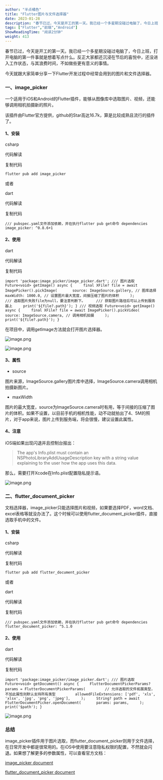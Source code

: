 ```yaml
---
author: "半点橘色"
title: "Flutter图片与文件选择器"
date: 2023-01-28
description: "春节已过，今天是开工的第一天。我已经一个多星期没碰过电脑了，今日上班，打开电脑的第一件事就是想着写点什么。反正大家都还沉浸在节后的喜悦中，还没进入工作状态，与其浪费时间，不如做些更有意义的事"
tags: ["Flutter","前端","Android"]
ShowReadingTime: "阅读2分钟"
weight: 413
---
```

春节已过，今天是开工的第一天。我已经一个多星期没碰过电脑了，今日上班，打开电脑的第一件事就是想着写点什么。反正大家都还沉浸在节后的喜悦中，还没进入工作状态，与其浪费时间，不如做些更有意义的事情。

今天就跟大家简单分享一下Flutter开发过程中经常会用到的图片和文件选择器。

### 一、image\_picker

一个适用于iOS和Android的Flutter插件，能够从图像库中选取图片、视频，还能够调用相机拍摄新的照片。

该插件由Flutter官方提供，github的Star高达16.7k，算是比较成熟且流行的插件了。

#### 1、安装

csharp

 代码解读

复制代码

`flutter pub add image_picker`

或者

dart

 代码解读

复制代码

`/// pubspec.yaml文件添加依赖，并在执行flutter pub get命令 dependencies   image_picker: ^0.8.6+1`

#### 2、使用

dart

 代码解读

复制代码

`import 'package:image_picker/image_picker.dart'; /// 图片选取 Future<void> getImage() async {     final XFile? file = await ImagePicker().pickImage(       source: ImageSource.gallery, // 图库选择       maxWidth: 1000.0, // 设置图片最大宽度，间接压缩了图片的体积     );          /// 选取图片失败file为null，要注意判断下。     /// 获取图片路径后可以上传到服务器上     print('${file?.path}'); } /// 视频选取 Future<void> getImage() async {     final XFile? file = await ImagePicker().pickVideo(       source: ImageSource.camera, // 调用相机拍摄     );     print('${file?.path}'); }`

在项目中，调用getImage方法就会打开图片选择器。

![image.png](https://p9-juejin.byteimg.com/tos-cn-i-k3u1fbpfcp/34804658ad1b4f658fe782c8e10dc440~tplv-k3u1fbpfcp-zoom-in-crop-mark:1512:0:0:0.awebp?)

![image.png](https://p6-juejin.byteimg.com/tos-cn-i-k3u1fbpfcp/b73658df989b4a7aacf47dd6bd4c59a6~tplv-k3u1fbpfcp-zoom-in-crop-mark:1512:0:0:0.awebp?)

#### 3、属性

*   source

图片来源，ImageSource.gallery图片库中选择，ImageSource.camera调用相机拍摄新图片。

*   maxWidth

图片的最大宽度，source为ImageSource.camera时有用，等于间接的压缩了图片的体积。如果不设置，以目前手机的相机性能，动不动就拍出了4、5M的照片，对于app来说，图片上传到服务端，将会很慢，建议设置此属性。

#### 4、注意

iOS端如果出现闪退并且控制台报出：

> The app's Info.plist must contain an NSPhotoLibraryAddUsageDescription key with a string value explaining to the user how the app uses this data.

那么，需要打开Xcode在Info.plist配置隐私提示语。

![image.png](https://p3-juejin.byteimg.com/tos-cn-i-k3u1fbpfcp/c677897562944b0fa6a12ffbc2c5f297~tplv-k3u1fbpfcp-zoom-in-crop-mark:1512:0:0:0.awebp?)

### 二、flutter\_document\_picker

文档选择器，image\_picker只能选择图片和视频，如果要选择PDF，word文档、excel表格等就没办法了。这个时候可以使用flutter\_document\_picker插件，直接选取手机中的文件。

#### 1、安装

csharp

 代码解读

复制代码

`flutter pub add flutter_document_picker`

或者

dart

 代码解读

复制代码

`/// pubspec.yaml文件添加依赖，并在执行flutter pub get命令 dependencies   flutter_document_picker: ^5.1.0`

#### 2、使用

dart

 代码解读

复制代码

`import 'package:image_picker/image_picker.dart'; /// 图片选取 Future<void> getDocument() async {     FlutterDocumentPickerParams? params = FlutterDocumentPickerParams(         // 允许选取的文件拓展类型，不加此属性则默认支持所有类型         allowedFileExtensions: ['pdf', 'xls', 'xlsx', 'jpg', 'png', 'jpeg'],     );     String? path = await FlutterDocumentPicker.openDocument(       params: params,     );     print('$path'); }`

![image.png](https://p1-juejin.byteimg.com/tos-cn-i-k3u1fbpfcp/665da56bdbfc47a496e0829b35813329~tplv-k3u1fbpfcp-zoom-in-crop-mark:1512:0:0:0.awebp?)

### 总结

image\_picker插件用于图片选取，而flutter\_document\_picker则用于文件选择，在日常开发中都是很常用的。在iOS中使用要注意隐私权限的配置，不然就会闪退。如果想了解更多的参数属性，可以查看官方文档：

[image\_picker document](https://link.juejin.cn?target=https%3A%2F%2Fgithub.com%2Fflutter%2Fplugins%2Ftree%2Fmain%2Fpackages%2Fimage_picker%2Fimage_picker "https://github.com/flutter/plugins/tree/main/packages/image_picker/image_picker")

[flutter\_document\_picker document](https://link.juejin.cn?target=https%3A%2F%2Fgithub.com%2Fsidlatau%2Fflutter_document_picker "https://github.com/sidlatau/flutter_document_picker")